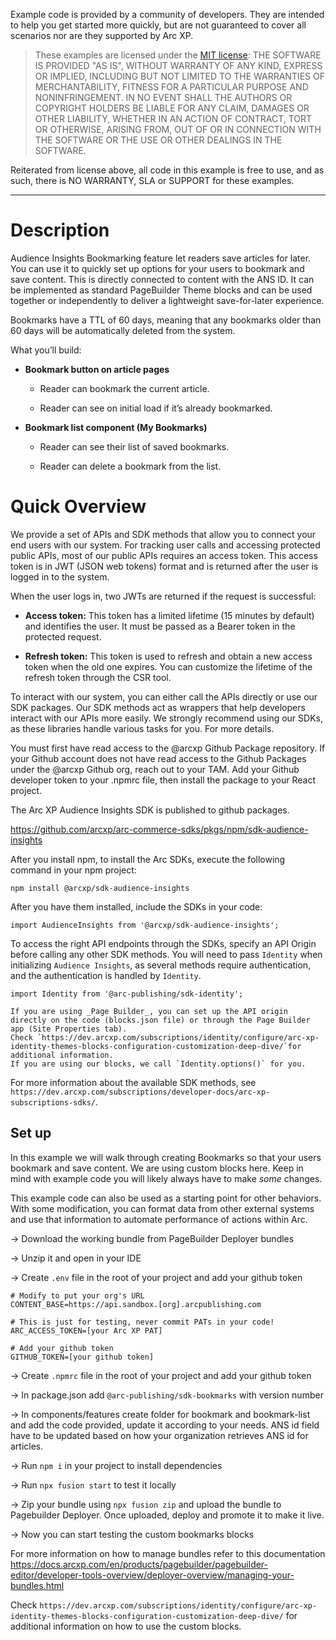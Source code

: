 Example code is provided by a community of developers. They are intended to help you get started more quickly, but are not guaranteed to cover all scenarios nor are they supported by Arc XP.

> These examples are licensed under the [MIT license](https://mit-license.org/): THE SOFTWARE IS PROVIDED "AS IS", WITHOUT WARRANTY OF ANY KIND, EXPRESS OR IMPLIED, INCLUDING BUT NOT LIMITED TO THE WARRANTIES OF MERCHANTABILITY, FITNESS FOR A PARTICULAR PURPOSE AND NONINFRINGEMENT. IN NO EVENT SHALL THE AUTHORS OR COPYRIGHT HOLDERS BE LIABLE FOR ANY CLAIM, DAMAGES OR OTHER LIABILITY, WHETHER IN AN ACTION OF CONTRACT, TORT OR OTHERWISE, ARISING FROM, OUT OF OR IN CONNECTION WITH THE SOFTWARE OR THE USE OR OTHER DEALINGS IN THE SOFTWARE.

Reiterated from license above, all code in this example is free to use, and as such, there is NO WARRANTY, SLA or SUPPORT for these examples.

-----

# Description
<!-- In this example we will listen for the `story:create` and `story:update` events so that we can send a formatted payload containing some ANS fields to an external service. Pipedream is used here, but can be replaced with any external service. Keep in mind with example code you will likely always have to make *some* changes. -->
Audience Insights Bookmarking feature let readers save articles for later. 
You can use it to quickly set up options for your users to bookmark and save content. This is directly connected to content with the ANS ID.
It can be implemented as standard PageBuilder Theme blocks and can be used together or independently to deliver a lightweight save-for-later experience.

Bookmarks have a TTL of 60 days, meaning that any bookmarks older than 60 days will be automatically deleted from the system.

What you’ll build:

* **Bookmark button on article pages**

    * Reader can bookmark the current article.

    * Reader can see on initial load if it’s already bookmarked.

* **Bookmark list component (My Bookmarks)**

    * Reader can see their list of saved bookmarks.

    * Reader can delete a bookmark from the list.

# Quick Overview

We provide a set of APIs and SDK methods that allow you to connect your end users with our system. For tracking user calls and accessing protected public APIs, most of our public APIs requires an access token. This access token is in JWT (JSON web tokens) format and is returned after the user is logged in to the system.

When the user logs in, two JWTs are returned if the request is successful:

* **Access token:** This token has a limited lifetime (15 minutes by default) and identifies the user. It must be passed as a Bearer token in the protected request.

* **Refresh token:** This token is used to refresh and obtain a new access token when the old one expires. You can customize the lifetime of the refresh token through the CSR tool.

To interact with our system, you can either call the APIs directly or use our SDK packages. Our SDK methods act as wrappers that help developers interact with our APIs more easily. We strongly recommend using our SDKs, as these libraries handle various tasks for you. For more details.

You must first have read access to the @arcxp Github Package repository. If your Github account does not have read access to the Github Packages under the @arcxp Github org, reach out to your TAM. Add your Github developer token to your .npmrc file, then install the package to your React project.

The Arc XP Audience Insights SDK is published to github packages.

https://github.com/arcxp/arc-commerce-sdks/pkgs/npm/sdk-audience-insights


After you install npm, to install the Arc SDKs, execute the following command in your npm project:

`npm install @arcxp/sdk-audience-insights`

After you have them installed, include the SDKs in your code:

```shell
import AudienceInsights from '@arcxp/sdk-audience-insights';
```

To access the right API endpoints through the SDKs, specify an API Origin before calling any other SDK methods. You will need to pass `Identity` when initializing `Audience Insights`, as several methods require authentication, and the authentication is handled by `Identity`.

```shell 
import Identity from '@arc-publishing/sdk-identity';
```


```
If you are using _Page Builder_, you can set up the API origin directly on the code (blocks.json file) or through the Page Builder app (Site Properties tab). 
Check `https://dev.arcxp.com/subscriptions/identity/configure/arc-xp-identity-themes-blocks-configuration-customization-deep-dive/`for additional information.
If you are using our blocks, we call `Identity.options()` for you.
```

For more information about the available SDK methods, see `https://dev.arcxp.com/subscriptions/developer-docs/arc-xp-subscriptions-sdks/`.


## Set up  

In this example we will walk through creating Bookmarks so that your users bookmark and save content. We are using custom blocks here. Keep in mind with example code you will likely always have to make *some* changes.

This example code can also be used as a starting point for other behaviors. With some modification, you can format data from other external systems and use that information to automate performance of actions within Arc.

→ Download the working bundle from PageBuilder Deployer bundles

→ Unzip it and open in your IDE

→ Create `.env` file in the root of your project and add your github token 

```
# Modify to put your org's URL
CONTENT_BASE=https://api.sandbox.[org].arcpublishing.com

# This is just for testing, never commit PATs in your code!
ARC_ACCESS_TOKEN=[your Arc XP PAT]

# Add your github token
GITHUB_TOKEN=[your github token]
```
→ Create `.npmrc` file in the root of your project and add your github token 

→ In package.json add `@arc-publishing/sdk-bookmarks` with version number

→ In components/features create folder for bookmark and bookmark-list and add the code provided, update it according to your needs. ANS id field have to be updated based on how your organization retrieves ANS id for articles.

→ Run `npm i` in your project to install dependencies

→ Run `npx fusion start` to test it locally

→ Zip your bundle using `npx fusion zip` and upload the bundle to Pagebuilder Deployer. Once uploaded, deploy and promote it to make it live.

→ Now you can start testing the custom bookmarks blocks

For more information on how to manage bundles refer to this documentation https://docs.arcxp.com/en/products/pagebuilder/pagebuilder-editor/developer-tools-overview/deployer-overview/managing-your-bundles.html

Check `https://dev.arcxp.com/subscriptions/identity/configure/arc-xp-identity-themes-blocks-configuration-customization-deep-dive/` for additional information on how to use the custom blocks.
